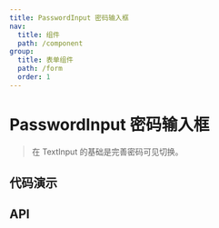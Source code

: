 ```yaml
---
title: PasswordInput 密码输入框
nav:
  title: 组件
  path: /component
group:
  title: 表单组件
  path: /form
  order: 1
---
```


# PasswordInput 密码输入框

> 在 TextInput 的基础是完善密码可见切换。

## 代码演示

<code src="./__fixtures__/basic.tsx"></code>

## API

<API hideTitle></API>
